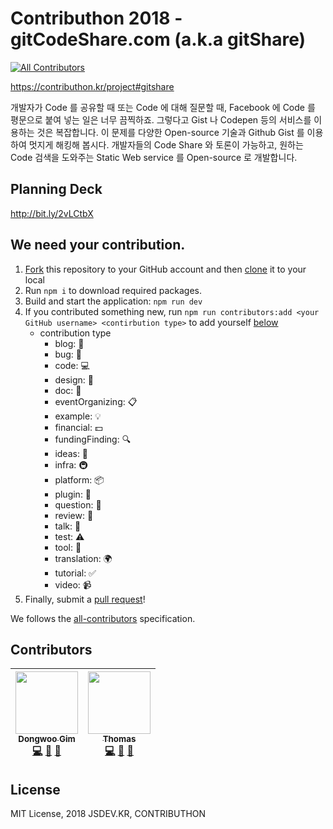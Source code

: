 # Contributhon 2018 - gitCodeShare.com (a.k.a gitShare)
[![All Contributors](https://img.shields.io/badge/all_contributors-2-orange.svg?style=flat-square)](#contributors)

https://contributhon.kr/project#gitshare

개발자가 Code 를 공유할 때 또는 Code 에 대해 질문할 때, Facebook 에 Code 를 평문으로 붙여 넣는 일은 너무 끔찍하죠. 그렇다고 Gist 나 Codepen 등의 서비스를 이용하는 것은 복잡합니다. 이 문제를 다양한 Open-source 기술과 Github Gist 를 이용하여 멋지게 해킹해 봅시다. 개발자들의 Code Share 와 토론이 가능하고, 원하는 Code 검색을 도와주는 Static Web service 를 Open-source 로 개발합니다.

## Planning Deck

http://bit.ly/2vLCtbX

## We need your contribution.

1. [Fork](https://help.github.com/articles/fork-a-repo/) this repository to your GitHub account and then [clone](https://help.github.com/articles/cloning-a-repository/) it to your local
2. Run `npm i` to download required packages.
3. Build and start the application: `npm run dev`
4. If you contributed something new, run `npm run contributors:add <your GitHub username> <contirbution type>` to add yourself [below](#contributors)
    - contribution type
      - blog: 📝
      - bug: 🐛
      - code: 💻
      - design: 🎨
      - doc: 📖
      - eventOrganizing: 📋
      - example: 💡
      - financial: 💵
      - fundingFinding: 🔍
      - ideas: 🤔
      - infra: 🚇
      - platform: 📦
      - plugin: 🔌
      - question: 💬
      - review: 👀
      - talk: 📢
      - test: ⚠️
      - tool: 🔧
      - translation: 🌍
      - tutorial: ✅
      - video: 📹
5. Finally, submit a [pull request](https://help.github.com/articles/creating-a-pull-request-from-a-fork/)!

We follows the [all-contributors](https://github.com/kentcdodds/all-contributors) specification.

## Contributors

<!-- prettier-ignore-start -->
<!-- ALL-CONTRIBUTORS-LIST:START - Do not remove or modify this section -->
<!-- prettier-ignore -->
| [<img src="https://avatars0.githubusercontent.com/u/7310854?v=4" width="100px;"/><br /><sub><b>Dongwoo Gim</b></sub>](https://github.com/gimdongwoo)<br />[💻](https://github.com/jsdev.kr/gitcodeshare.com/commits?author=gimdongwoo "Code") [🔧](#tool-gimdongwoo "Tools") [🤔](#ideas-gimdongwoo "Ideas, Planning, & Feedback") | [<img src="https://avatars0.githubusercontent.com/u/5884902?v=4" width="100px;"/><br /><sub><b>Thomas</b></sub>](https://github.com/thomasJang)<br />[💻](https://github.com/jsdev.kr/gitcodeshare.com/commits?author=thomasJang "Code") [📖](https://github.com/jsdev.kr/gitcodeshare.com/commits?author=thomasJang "Documentation") [🤔](#ideas-thomasJang "Ideas, Planning, & Feedback") |
| :---: | :---: |
<!-- ALL-CONTRIBUTORS-LIST:END -->
<!-- prettier-ignore-end -->

## License

MIT License, 2018 JSDEV.KR, CONTRIBUTHON
